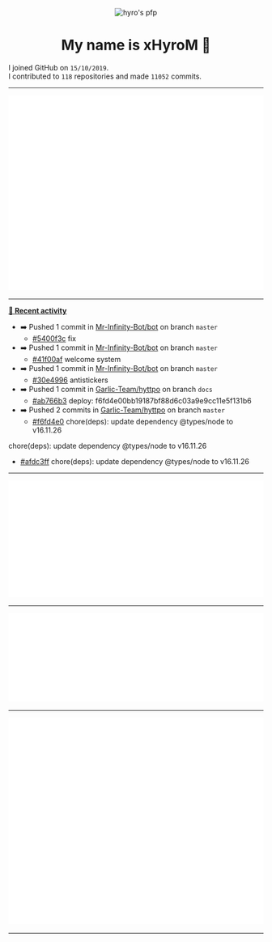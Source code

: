 <p align="center">
    <img src="https://avatars.githubusercontent.com/u/56601352" width="192" alt="hyro's pfp" />
    <h1 align="center">My name is xHyroM 👋</h1>
</p>

I joined GitHub on `15/10/2019`.  
I contributed to `118` repositories and made `11052` commits.  

___

<img src="https://github.com/xHyroM/xHyroM/blob/master/.cache/base.svg">

___

**[📰 Recent activity](https://github.com/xHyroM)**
* ➡️ Pushed 1 commit in [Mr-Infinity-Bot/bot](https://github.com/Mr-Infinity-Bot/bot) on branch `master`
  * [#5400f3c](https://github.com/Mr-Infinity-Bot/bot/commit/5400f3c) fix
* ➡️ Pushed 1 commit in [Mr-Infinity-Bot/bot](https://github.com/Mr-Infinity-Bot/bot) on branch `master`
  * [#41f00af](https://github.com/Mr-Infinity-Bot/bot/commit/41f00af) welcome system
* ➡️ Pushed 1 commit in [Mr-Infinity-Bot/bot](https://github.com/Mr-Infinity-Bot/bot) on branch `master`
  * [#30e4996](https://github.com/Mr-Infinity-Bot/bot/commit/30e4996) antistickers
* ➡️ Pushed 1 commit in [Garlic-Team/hyttpo](https://github.com/Garlic-Team/hyttpo) on branch `docs`
  * [#ab766b3](https://github.com/Garlic-Team/hyttpo/commit/ab766b3) deploy: f6fd4e00bb19187bf88d6c03a9e9cc11e5f131b6
* ➡️ Pushed 2 commits in [Garlic-Team/hyttpo](https://github.com/Garlic-Team/hyttpo) on branch `master`
  * [#f6fd4e0](https://github.com/Garlic-Team/hyttpo/commit/f6fd4e0) chore(deps): update dependency @types/node to v16.11.26

chore(deps): update dependency @types/node to v16.11.26
  * [#afdc3ff](https://github.com/Garlic-Team/hyttpo/commit/afdc3ff) chore(deps): update dependency @types/node to v16.11.26


___

<img src="https://github.com/xHyroM/xHyroM/blob/master/.cache/isocalendar.svg">

___

<img src="https://github.com/xHyroM/xHyroM/blob/master/.cache/languages.svg">

___

<img src="https://github.com/xHyroM/xHyroM/blob/master/.cache/achievements.svg">

___